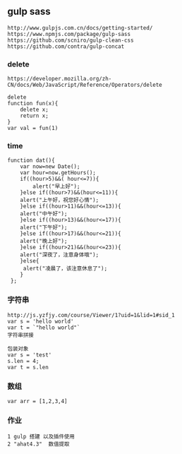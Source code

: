 ## gulp sass 
    http://www.gulpjs.com.cn/docs/getting-started/
    https://www.npmjs.com/package/gulp-sass
    https://github.com/scniro/gulp-clean-css 
    https://github.com/contra/gulp-concat

### delete

    https://developer.mozilla.org/zh-CN/docs/Web/JavaScript/Reference/Operators/delete
    
    delete
    function fun(x){
        delete x; 
        return x;
    }
    var val = fun(1)
    
    
    
### time

    function dat(){
        var now=new Date();
        var hour=now.getHours();
        if((hour>5)&&( hour<=7)){
            alert("早上好");
        }else if((hour>7)&&(hour<=11)){
        alert("上午好，祝您好心情");
        }else if((hour>11)&&(hour<=13)){
        alert("中午好");
        }else if((hour>13)&&(hour<=17)){
        alert("下午好");
        }else if((hour>17)&&(hour<=21)){
        alert("晚上好");
        }else if((hour>21)&&(hour<=23)){
        alert("深夜了，注意身体哦");
        }else{
         alert("凌晨了，该注意休息了");
        }
     };
    
    
### 字符串
    http://js.yzfjy.com/course/Viewer/1?uid=1&lid=1#sid_1
    var s = 'hello world'
    var t = `"hello world"`
    字符串拼接
    
    包装对象
    var s = 'test'
    s.len = 4;
    var t = s.len
    
### 数组
    var arr = [1,2,3,4]
     
### 作业
    1 gulp 搭建 以及插件使用
    2 "ahat4.3"  数值提取
    